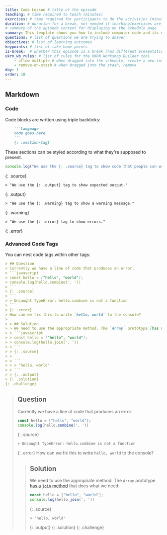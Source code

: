 ```yaml
---
title: Code Lesson # title of the episode
teaching: # time required to teach (minutes)
exercises: # time required for participants to do the activities (minutes)
duration: # duration for a break, not needed if teaching/exercises are present (minutes)
# summary of the episode content for displaying on the schedule page
summary: This template shows you how to include computer code and its output in your lessons.
questions: # list of questions we are trying to answer
objectives: # list of learning outcomes
keypoints: # list of take-home points
is-break:  # whether this episode is a break (has different presentation)
ukrn_wb_rules: # list of rules for the UKRN Workshop Builder tool
    - allow-multiple # when dragged into the schedule, create a new instance
    - remove-on-stash # when dragged into the stash, remove
day: 1
order: 10
---
```


## Markdown

### Code

Code blocks are written using triple backticks:
```markdown
    ```language
    code goes here
    ```
    {: .section-tag}
```

These sections can be styled according to what they're supposed to present.

```javascript
console.log("We use the {: .source} tag to show code that people can write.")
```
{: .source}

```
> "We use the {: .output} tag to show expected output."
```
{: .output}

```
> "We use the {: .warning} tag to show a warning message."
```
{: .warning}

```
> "We use the {: .error} tag to show errors."
```
{: .error}

### Advanced Code Tags

You can nest code tags within other tags:

```markdown
> ## Question
> Currently we have a line of code that produces an error:
> ```javascript
> const hello = ["hello", "world"];
> console.log(hello.combine(', '))
> ```
> {: .source}
> ```
> > Uncaught TypeError: hello.combine is not a function
> ```
> {: .error}
> How can we fix this to write `hello, world` to the console?
>
> > ## Solution
> > We need to use the appropriate method. The `Array` prototype [has a `join` method](https://developer.mozilla.org/en-US/docs/Web/JavaScript/Reference/Global_Objects/Array/join) that does what we need:
> > ```javascript
> > const hello = ["hello", "world"];
> > console.log(hello.join(', '))
> > ```
> > {: .source}
> >
> > ```
> > > "hello, world"
> > ```
> > {: .output}
> {: .solution}
{: .challenge}
```

> ## Question
> Currently we have a line of code that produces an error:
> ```javascript
> const hello = ["hello", "world"];
> console.log(hello.combine(', '))
> ```
> {: .source}
> ```
> > Uncaught TypeError: hello.combine is not a function
> ```
> {: .error}
> How can we fix this to write `hello, world` to the console?
>
> > ## Solution
> > We need to use the appropriate method. The `Array` prototype [has a `join` method](https://developer.mozilla.org/en-US/docs/Web/JavaScript/Reference/Global_Objects/Array/join) that does what we need:
> > ```javascript
> > const hello = ["hello", "world"];
> > console.log(hello.join(', '))
> > ```
> > {: .source}
> >
> > ```
> > > "hello, world"
> > ```
> > {: .output}
> {: .solution}
{: .challenge}
